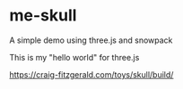 # me-skull

A simple demo using three.js and snowpack

This is my "hello world" for three.js

https://craig-fitzgerald.com/toys/skull/build/
